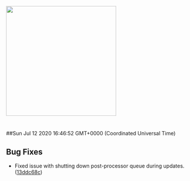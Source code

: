 <img width="300px" src="https://sickrage.ca/img/logo-stacked.png" />

# 

##Sun Jul 12 2020 16:46:52 GMT+0000 (Coordinated Universal Time)


## Bug Fixes
  - Fixed issue with shutting down post-processor queue during updates.
  ([13ddc68c](https://gitlab-ci-token:ncTFhLsv1h8A64xGVpQU@git.sickrage.ca/SiCKRAGE/sickrage/commit/13ddc68cf9ff14583c5769108064720444c3c981))




